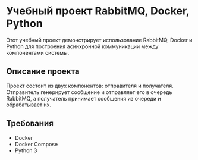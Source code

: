 # Учебный проект RabbitMQ, Docker, Python

Этот учебный проект демонстрирует использование RabbitMQ, Docker и Python для построения асинхронной коммуникации между компонентами системы.

## Описание проекта

Проект состоит из двух компонентов: отправителя и получателя. Отправитель генерирует сообщение и отправляет его в очередь RabbitMQ, а получатель принимает сообщения из очереди и обрабатывает их.

## Требования

- Docker
- Docker Compose
- Python 3